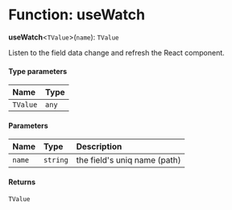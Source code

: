 # Function: useWatch

**useWatch**<`TValue`>(`name`): `TValue`

Listen to the field data change and refresh the React component.

#### Type parameters

| Name | Type |
| :------ | :------ |
| `TValue` | `any` |

#### Parameters

| Name | Type | Description |
| :------ | :------ | :------ |
| `name` | `string` | the field's uniq name (path) |

#### Returns

`TValue`
